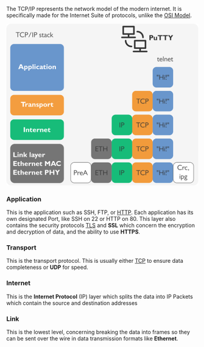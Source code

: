 

The TCP/IP represents the network model of the modern internet. It is specifically made for the Internet Suite of protocols, unlike the [OSI Model](OSI%20Model.md).

![](../Attachments/Pasted%20image%2020220416152501.png)

### Application
This is the application such as SSH, FTP, or [HTTP](HTTP.md). Each application has its own designated Port, like SSH on 22 or HTTP on 80. This layer also contains the security protocols [TLS](Security/TLS.md) and **SSL** which concern the encryption and decryption of data, and the ability to use **HTTPS**.


### Transport
This is the transport protocol. This is usually either [TCP](TCP.md) to ensure data completeness or **UDP** for speed. 


### Internet
This is the **Internet Protocol** (IP) layer which splits the data into IP Packets which contain the source and destination addresses


### Link
This is the lowest level, concerning breaking the data into frames so they can be sent over the wire in data transmission formats like **Ethernet**.